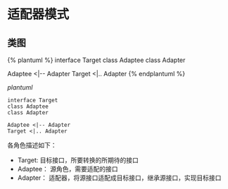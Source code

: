 # 适配器模式

## 类图

{% plantuml %}
interface Target
class Adaptee
class Adapter

Adaptee <|-- Adapter
Target <|.. Adapter
{% endplantuml %}

*plantuml*

```plantuml
interface Target
class Adaptee
class Adapter

Adaptee <|-- Adapter
Target <|.. Adapter
```

各角色描述如下：

+ Target: 目标接口，所要转换的所期待的接口
+ Adaptee： 源角色，需要适配的接口
+ Adapter： 适配器，将源接口适配成目标接口，继承源接口，实现目标接口
